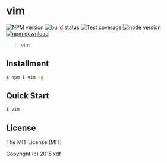 vim
====

[![NPM version][npm-image]][npm-url]
[![build status][travis-image]][travis-url]
[![Test coverage][coveralls-image]][coveralls-url]
[![node version][node-image]][node-url]
[![npm download][download-image]][download-url]

[npm-image]: https://img.shields.io/npm/v/vim.svg?style=flat-square
[npm-url]: https://npmjs.org/package/vim
[travis-image]: https://img.shields.io/travis/xudafeng/vim.svg?style=flat-square
[travis-url]: https://travis-ci.org/xudafeng/vim
[coveralls-image]: https://img.shields.io/coveralls/xudafeng/vim.svg?style=flat-square
[coveralls-url]: https://coveralls.io/r/xudafeng/vim?branch=master
[node-image]: https://img.shields.io/badge/node.js-%3E=_0.10-green.svg?style=flat-square
[node-url]: http://nodejs.org/download/
[download-image]: https://img.shields.io/npm/dm/vim.svg?style=flat-square
[download-url]: https://npmjs.org/package/vim

> vim

## Installment

```bash
$ npm i vim -g
```

## Quick Start

```bash
$ vim
```

## License

The MIT License (MIT)

Copyright (c) 2015 xdf
